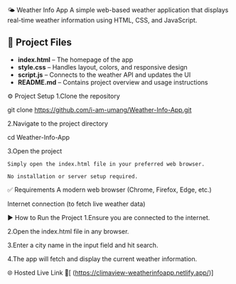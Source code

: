 🌤️ Weather Info App
A simple web-based weather application that displays real-time weather information using HTML, CSS, and JavaScript.

## 📁 Project Files

- **index.html** – The homepage of the app  
- **style.css** – Handles layout, colors, and responsive design  
- **script.js** – Connects to the weather API and updates the UI  
- **README.md** – Contains project overview and usage instructions


⚙️ Project Setup
1.Clone the repository

 git clone https://github.com/i-am-umang/Weather-Info-App.git

2.Navigate to the project directory

 cd Weather-Info-App

3.Open the project

    Simply open the index.html file in your preferred web browser.

    No installation or server setup required.

✅ Requirements
A modern web browser (Chrome, Firefox, Edge, etc.)

Internet connection (to fetch live weather data)

▶️ How to Run the Project
1.Ensure you are connected to the internet.

2.Open the index.html file in any browser.

3.Enter a city name in the input field and hit search.

4.The app will fetch and display the current weather information.

🌐 Hosted Live Link
🔗[ (https://climaview-weatherinfoapp.netlify.app/)]

